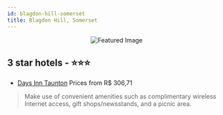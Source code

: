 ```yaml
---
id: blagdon-hill-somerset
title: Blagdon Hill, Somerset
---
```


<center><img src="https://i.travelapi.com/hotels/4000000/3960000/3957300/3957260/d9d1c76c_z.jpg" alt="Featured Image" /></center>


##  3 star hotels - ⭐️⭐️⭐️

-    [Days Inn Taunton](https://us.hurb.com/hotels/blagdon-hill/days-inn-taunton-JNP-JP979988?cmp=18055) Prices from R$ 306,71
   > Make use of convenient amenities such as complimentary wireless Internet access, gift shops/newsstands, and a picnic area.
